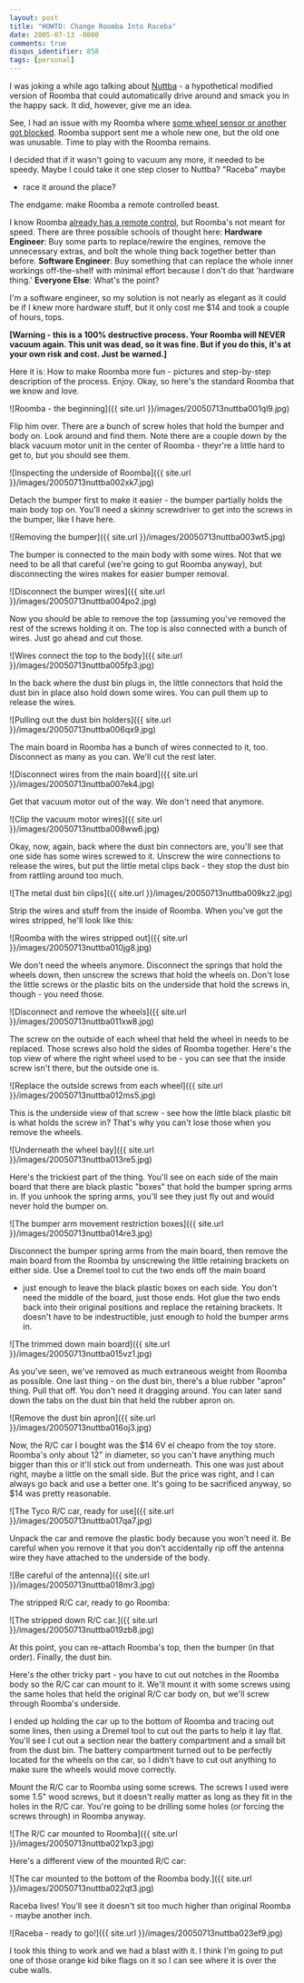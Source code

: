 ```yaml
---
layout: post
title: "HOWTO: Change Roomba Into Raceba"
date: 2005-07-13 -0800
comments: true
disqus_identifier: 858
tags: [personal]
---
```

I was joking a while ago talking about
[Nuttba](/archive/2005/05/26/nuttba.aspx) - a hypothetical modified
version of Roomba that could automatically drive around and smack you in
the happy sack. It did, however, give me an idea.

 See, I had an issue with my Roomba where [some wheel sensor or another
got blocked](/archive/2005/06/21/karmic-blowback.aspx). Roomba support
sent me a whole new one, but the old one was unusable. Time to play with
the Roomba remains.

 I decided that if it wasn't going to vacuum any more, it needed to be
speedy. Maybe I could take it one step closer to Nuttba? "Raceba" maybe
- race it around the place?

 The endgame: make Roomba a remote controlled beast.

 I know Roomba [already has a remote
control](http://www.irobotstore.com/CGI-BIN/LANSAWEB?WEBEVENT+L095C4D814AB2403C737E683+JGW+ENG),
but Roomba's not meant for speed. There are three possible schools of
thought here:
 **Hardware Engineer**: Buy some parts to replace/rewire the engines,
remove the unnecessary extras, and bolt the whole thing back together
better than before.
 **Software Engineer**: Buy something that can replace the whole inner
workings off-the-shelf with minimal effort because I don't do that
'hardware thing.'
 **Everyone Else**: What's the point?

 I'm a software engineer, so my solution is not nearly as elegant as it
could be if I knew more hardware stuff, but it only cost me $14 and
took a couple of hours, tops.

 **[Warning - this is a 100% destructive process. Your Roomba will NEVER
vacuum again. This unit was dead, so it was fine. But if you do this,
it's at your own risk and cost. Just be warned.]**

 Here it is: How to make Roomba more fun - pictures and step-by-step
description of the process. Enjoy.
 Okay, so here's the standard Roomba that we know and love.

 ![Roomba - the
beginning]({{ site.url }}/images/20050713nuttba001ql9.jpg)

 Flip him over. There are a bunch of screw holes that hold the bumper
and body on. Look around and find them. Note there are a couple down by
the black vacuum motor unit in the center of Roomba - theyr're a little
hard to get to, but you should see them.

 ![Inspecting the underside of
Roomba]({{ site.url }}/images/20050713nuttba002xk7.jpg)

 Detach the bumper first to make it easier - the bumper partially holds
the main body top on. You'll need a skinny screwdriver to get into the
screws in the bumper, like I have here.

 ![Removing the
bumper]({{ site.url }}/images/20050713nuttba003wt5.jpg)

 The bumper is connected to the main body with some wires. Not that we
need to be all that careful (we're going to gut Roomba anyway), but
disconnecting the wires makes for easier bumper removal.

 ![Disconnect the bumper
wires]({{ site.url }}/images/20050713nuttba004po2.jpg)

 Now you should be able to remove the top (assuming you've removed the
rest of the screws holding it on. The top is also connected with a bunch
of wires. Just go ahead and cut those.

 ![Wires connect the top to the
body]({{ site.url }}/images/20050713nuttba005fp3.jpg)

 In the back where the dust bin plugs in, the little connectors that
hold the dust bin in place also hold down some wires. You can pull them
up to release the wires.

 ![Pulling out the dust bin
holders]({{ site.url }}/images/20050713nuttba006qx9.jpg)

 The main board in Roomba has a bunch of wires connected to it, too.
Disconnect as many as you can. We'll cut the rest later.

 ![Disconnect wires from the main
board]({{ site.url }}/images/20050713nuttba007ek4.jpg)

 Get that vacuum motor out of the way. We don't need that anymore.

 ![Clip the vacuum motor
wires]({{ site.url }}/images/20050713nuttba008ww6.jpg)

 Okay, now, again, back where the dust bin connectors are, you'll see
that one side has some wires screwed to it. Unscrew the wire connections
to release the wires, but put the little metal clips back - they stop
the dust bin from rattling around too much.

 ![The metal dust bin
clips]({{ site.url }}/images/20050713nuttba009kz2.jpg)

 Strip the wires and stuff from the inside of Roomba. When you've got
the wires stripped, he'll look like this:

 ![Roomba with the wires stripped
out]({{ site.url }}/images/20050713nuttba010jg8.jpg)

 We don't need the wheels anymore. Disconnect the springs that hold the
wheels down, then unscrew the screws that hold the wheels on. Don't lose
the little screws or the plastic bits on the underside that hold the
screws in, though - you need those.

 ![Disconnect and remove the
wheels]({{ site.url }}/images/20050713nuttba011xw8.jpg)

 The screw on the outside of each wheel that held the wheel in needs to
be replaced. Those screws also hold the sides of Roomba together. Here's
the top view of where the right wheel used to be - you can see that the
inside screw isn't there, but the outside one is.

 ![Replace the outside screws from each
wheel]({{ site.url }}/images/20050713nuttba012ms5.jpg)

 This is the underside view of that screw - see how the little black
plastic bit is what holds the screw in? That's why you can't lose those
when you remove the wheels.

 ![Underneath the wheel
bay]({{ site.url }}/images/20050713nuttba013re5.jpg)

 Here's the trickiest part of the thing. You'll see on each side of the
main board that there are black plastic "boxes" that hold the bumper
spring arms in. If you unhook the spring arms, you'll see they just fly
out and would never hold the bumper on.

 ![The bumper arm movement restriction
boxes]({{ site.url }}/images/20050713nuttba014re3.jpg)

 Disconnect the bumper spring arms from the main board, then remove the
main board from the Roomba by unscrewing the little retaining brackets
on either side. Use a Dremel tool to cut the two ends off the main board
- just enough to leave the black plastic boxes on each side. You don't
need the middle of the board, just those ends. Hot glue the two ends
back into their original positions and replace the retaining brackets.
It doesn't have to be indestructible, just enough to hold the bumper
arms in.

 ![The trimmed down main
board]({{ site.url }}/images/20050713nuttba015vz1.jpg)

 As you've seen, we've removed as much extraneous weight from Roomba as
possible. One last thing - on the dust bin, there's a blue rubber
"apron" thing. Pull that off. You don't need it dragging around. You can
later sand down the tabs on the dust bin that held the rubber apron on.

 ![Remove the dust bin
apron]({{ site.url }}/images/20050713nuttba016oj3.jpg)

 Now, the R/C car I bought was the $14 6V el cheapo from the toy store.
Roomba's only about 12" in diameter, so you can't have anything much
bigger than this or it'll stick out from underneath. This one was just
about right, maybe a little on the small side. But the price was right,
and I can always go back and use a better one. It's going to be
sacrificed anyway, so $14 was pretty reasonable.

 ![The Tyco R/C car, ready for
use]({{ site.url }}/images/20050713nuttba017qa7.jpg)

 Unpack the car and remove the plastic body because you won't need it.
Be careful when you remove it that you don't accidentally rip off the
antenna wire they have attached to the underside of the body.

 ![Be careful of the
antenna]({{ site.url }}/images/20050713nuttba018mr3.jpg)

 The stripped R/C car, ready to go Roomba:

 ![The stripped down R/C
car.]({{ site.url }}/images/20050713nuttba019zb8.jpg)

 At this point, you can re-attach Roomba's top, then the bumper (in that
order). Finally, the dust bin.

 Here's the other tricky part - you have to cut out notches in the
Roomba body so the R/C car can mount to it. We'll mount it with some
screws using the same holes that held the original R/C car body on, but
we'll screw through Roomba's underside.

 I ended up holding the car up to the bottom of Roomba and tracing out
some lines, then using a Dremel tool to cut out the parts to help it lay
flat. You'll see I cut out a section near the battery compartment and a
small bit from the dust bin. The battery compartment turned out to be
perfectly located for the wheels on the car, so I didn't have to cut out
anything to make sure the wheels would move correctly.

 Mount the R/C car to Roomba using some screws. The screws I used were
some 1.5" wood screws, but it doesn't really matter as long as they fit
in the holes in the R/C car. You're going to be drilling some holes (or
forcing the screws through) in Roomba anyway.

 ![The R/C car mounted to
Roomba]({{ site.url }}/images/20050713nuttba021xp3.jpg)

 Here's a different view of the mounted R/C car:

 ![The car mounted to the bottom of the Roomba
body.]({{ site.url }}/images/20050713nuttba022qt3.jpg)

 Raceba lives! You'll see it doesn't sit too much higher than original
Roomba - maybe another inch.

 ![Raceba - ready to
go!]({{ site.url }}/images/20050713nuttba023ef9.jpg)

 I took this thing to work and we had a blast with it. I think I'm going
to put one of those orange kid bike flags on it so I can see where it is
over the cube walls.

